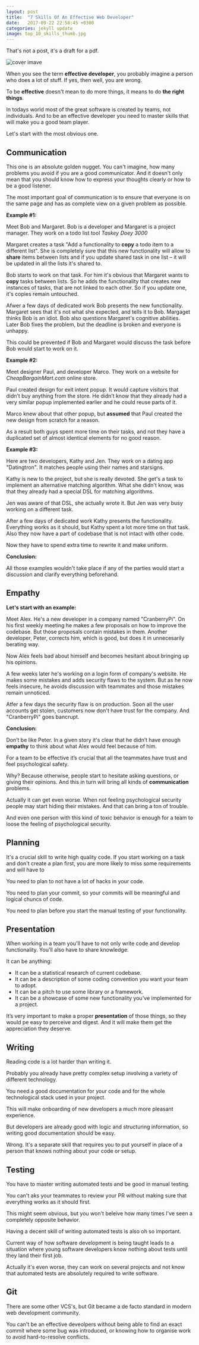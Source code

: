 ```yaml
---
layout: post
title:  "7 Skills Of An Effective Web Developer"
date:   2017-09-22 22:58:45 +0300
categories: jekyll update
image: top_10_skills_thumb.jpg
---
```


That's not a post, it's a draft for a pdf.

![cover imave](/assets/images/top_10_skills_thumb.jpg)

When you see the term __effective developer__, you probably imagine a person who does a lot of stuff. If yes, then well, you are wrong.

To be __effective__ doesn't mean to do more things, it means to do __the right things__.

In todays world most of the great software is created by teams, not individuals. And to be an effective developer you need to master skills that will make you a good team player.

Let's start with the most obvious one.

## Communication

This one is an absolute golden nugget. You can't imagine, how many problems you avoid if you are a good communicator. And it doesn't only mean that you should know how to express your thoughts clearly or how to be a good listener.

The most important goal of communication is to ensure that everyone is on the same page and has as complete view on a given problem as possible.

__Example #1:__

Meet Bob and Margaret. Bob is a developer and Margaret is a project manager. They work on a todo list tool _Taskey Doey 3000_

Margaret creates a task "Add a functionality to __copy__ a todo item to a different list". She is completely sure that this new functionality will allow to __share__ items between lists and if you update shared task in one list – it will be updated in all the lists it's shared to.

Bob starts to work on that task. For him it's obvious that Margaret wants to __copy__ tasks between lists. So he adds the functionality that creates new instances of tasks, that are not linked to each other. So if you update one, it's copies remain untouched.

Afwer a few days of dedicated work Bob presents the new functionality. Margaret sees that it's not what she expected, and tells it to Bob. Margaget thinks Bob is an idiot. Bob also questions Margaret's cognitive abilities. 
Later Bob fixes the problem, but the deadline is broken and everyone is unhappy.

This could be prevented if Bob and Margaret would discuss the task before Bob would start to work on it.

__Example #2:__

Meet designer Paul, and developer Marco. They work on a website for _CheapBargainMart.com_ online store.

Paul created design for exit intent popup. It would capture visitors that didn’t buy anything from the store. He didn’t know that they already had a very similar popup implemented earlier and he could reuse parts of it.

Marco knew about that other popup, but __assumed__ that Paul created the new design from scratch for a reason.

As a result both guys spent more time on their tasks, and not they have a duplicated set of almost identical elements for no good reason.

__Example #3:__

Here are two developers, Kathy and Jen. They work on a dating app "Datingtron". It matches people using their names and starsigns.

Kathy is new to the project, but she is really devoted. She get's a task to implement an alternative matching algorithm. What she didn't know, was that they already had a special DSL for matching algorithms.

Jen was aware of that DSL, she actually wrote it. But Jen was very busy working on a different task.

After a few days of dedicated work Kathy presents the functionality. Everything works as it should, but Kathy spent a lot more time on that task. Also they now have a part of codebase that is not intact with other code.

Now they have to spend extra time to rewrite it and make uniform.

__Conclusion:__

All those examples wouldn't take place if any of the parties would start a discussion and clarify everything beforehand.

## Empathy

__Let's start with an example:__

Meet Alex. He's a new developer in a company named "CranberryPi". On his first weekly meeting he makes a few proposals on how to improve the codebase. But those proposals contain mistakes in them. Another developer, Peter, corrects him, which is good, but does it in unnecesarily berating way.

Now Alex feels bad about himself and becomes hesitant about bringing up his opinions.

A few weeks later he's working on a login form of company's website. He makes some mistakes and adds security flaws to the system. But as he now feels insecure, he avoids discussion with teammates and those mistakes remain unnoticed.

Atfer a few days the security flaw is on production. Soon all the user accounts get stolen, customers now don't have trust for the company. And "CranberryPi" goes bancrupt.

__Conclusion:__

Don’t be like Peter. In a given story it's clear that he didn’t have enough __empathy__ to think about what Alex would feel because of him.

For a team to be effective it’s crucial that all the teammates have trust and feel psychological safety.

Why? Because otherwise, people start to hesitate asking questions, or giving their opinions. And this in turn will bring all kinds of __communication__ problems.

Actually it can get even worse. When not feeling psychological security people may start hiding their mistakes. And that can bring a ton of trouble.

And even one person with this kind of toxic behavior is enough for a team to loose the feeling of psychological security.

## Planning

It's a crucial skill to write high quality code. If you start working on a task and don't create a plan first, you are more likely to miss some requirements and will have to 

You need to plan to not have a lot of hacks in your code.

You need to plan your commit, so your commits will be meaningful and logical chuncs of code.

You need to plan before you start the manual testing of your functionality.

## Presentation

When working in a team you'll have to not only write code and develop functionality. You'll also have to share knowledge.

It can be anything: 

* It can be a statistical research of current codebase.
* It can be a description of some coding convention you want your team to adopt.
* It can be a pitch to use some library or a framework.
* It can be a showcase of some new functionality you've implemented for a project.

It’s very important to make a proper __presentation__ of those things, so they would pe easy to perceive and digest. And it will make them get the appreciation they deserve.

## Writing

Reading code is a lot harder than writing it.

Probably you already have pretty complex setup involving a variety of different technology.

You need a good documentation for your code and for the whole technological stack used in your project.

This will make onboarding of new developers a much more pleasant experience.

But developers are already good with logic and structuring information, so writing good documentation should be easy.

Wrong. It's a separate skill that requires you to put yourself in place of a person that knows nothing about your code or setup.

## Testing

You have to master writing automated tests and be good in manual testing.

You can't aks your teammates to review your PR without making sure that everything works as it should first.

This might seem obvious, but you won't beleive how many times I've seen a completely opposite behavior.

Having a decent skill of writing automated tests is also oh so important.

Current way of how software development is being taught leads to a situation where young software developers know nothing about tests until they land their first job.

Actually it's even worse, they can work on several projects and not know that automated tests are absolutely required to write software.

## Git

There are some other VCS's, but Git became a de facto standard in modern web development community.

You can't be an effective deveolpers without being able to find an exact commit where some bug was introduced, or knowing how to organise work to avoid hard-to-resolve conflicts.
